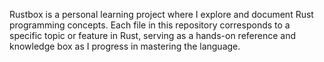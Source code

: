 Rustbox is a personal learning project where
I explore and document Rust programming concepts.
Each file in this repository corresponds to a
specific topic or feature in Rust, serving as a
hands-on reference and knowledge box as
I progress in mastering the language.